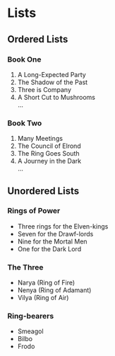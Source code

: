 # Lists 

## Ordered Lists

### Book One 

1. A Long-Expected Party
2. The Shadow of the Past 
3. Three is Company 
4. A Short Cut to Mushrooms <br>
... 

### Book Two

1. Many Meetings
5. The Council of Elrond
37. The Ring Goes South
52. A Journey in the Dark <br> 
...

## Unordered Lists 

### Rings of Power 

- Three rings for the Elven-kings
- Seven for the Drawf-lords
- Nine for the Mortal Men 
- One for the Dark Lord

### The Three 

+ Narya (Ring of Fire)
+ Nenya (Ring of Adamant)
+ Vilya (Ring of Air)

### Ring-bearers 

* Smeagol
* Bilbo
* Frodo